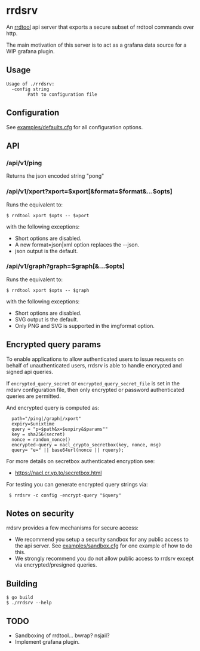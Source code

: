 # rrdsrv

An [rrdtool](https://oss.oetiker.ch/rrdtool/) api server that exports a secure subset of rrdtool commands over http.

The main motivation of this server is to act as a grafana data source for a WIP
grafana plugin.

## Usage

```
Usage of ./rrdsrv:
  -config string
        Path to configuration file
```

## Configuration

See [examples/defaults.cfg](examples/defaults.cfg) for all configuration options.

## API

### /api/v1/ping

Returns the json encoded string "pong"

### /api/v1/xport?xport=$xport[&format=$format&...$opts]

Runs the equivalent to:

```
$ rrdtool xport $opts -- $xport
```

with the following exceptions:

- Short options are disabled.
- A new format=json|xml option replaces the --json.
- json output is the default.

### /api/v1/graph?graph=$graph[&...$opts]

Runs the equivalent to:

```
$ rrdtool xport $opts -- $graph
```

with the following exceptions:

- Short options are disabled.
- SVG output is the default.
- Only PNG and SVG is supported in the imgformat option.

## Encrypted query params

To enable applications to allow authenticated users to issue requests on behalf of unauthenticated users, rrdsrv is able to handle encrypted and signed api queries.

If `encrypted_query_secret` or `encrypted_query_secret_file` is set in the rrdsrv configuration file, then only encrypted or password authenticated queries are permitted.

And encrypted query is computed as:

```
  path="/ping|/graph|/xport"
  expiry=$unixtime
  query = "p=$path&x=$expiry&$params""
  key = sha256(secret)
  nonce = random_nonce()
  encrypted-query = nacl_crypto_secretbox(key, nonce, msg)
  query= "e=" || base64url(nonce || rquery);
```

For more details on secretbox authenticated encryption see:

- https://nacl.cr.yp.to/secretbox.html

For testing you can generate encrypted query strings via:

```
 $ rrdsrv -c config -encrypt-query "$query"
```

## Notes on security

rrdsrv provides a few mechanisms for secure access:

- We recommend you setup a security sandbox for any public access to the api server.
  See [examples/sandbox.cfg](examples/sandbox.cfg) for one example of how to do this.
- We strongly recommend you do not allow public access to rrdsrv except via
  encrypted/presigned queries.


## Building

```
$ go build
$ ./rrdsrv --help
```

## TODO

- Sandboxing of rrdtool... bwrap? nsjail?
- Implement grafana plugin.
